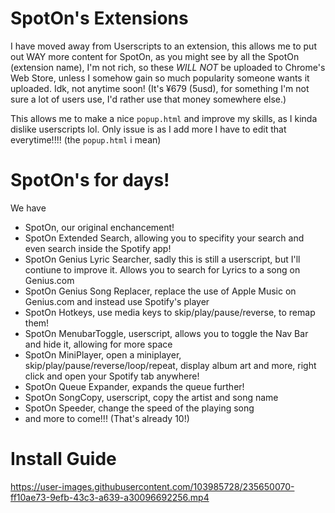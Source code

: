 # SpotOn's Extensions
I have moved away from Userscripts to an extension, this allows me to put out WAY more content for SpotOn, as you might see by all the SpotOn (extension name), I'm not rich, so these *WILL NOT* be uploaded to Chrome's Web Store, unless I somehow gain so much popularity someone wants it uploaded. Idk, not anytime soon! (It's ¥679 (5usd), for something I'm not sure a lot of users use, I'd rather use that money somewhere else.)

This allows me to make a nice `popup.html` and improve my skills, as I kinda dislike userscripts lol. Only issue is as I add more I have to edit that everytime!!!! (the `popup.html` i mean)

# SpotOn's for days!
We have
- SpotOn, our original enchancement!
- SpotOn Extended Search, allowing you to specifity your search and even search inside the Spotify app!
- SpotOn Genius Lyric Searcher, sadly this is still a userscript, but I'll contiune to improve it. Allows you to search for Lyrics to a song on Genius.com
- SpotOn Genius Song Replacer, replace the use of Apple Music on Genius.com and instead use Spotify's player
- SpotOn Hotkeys, use media keys to skip/play/pause/reverse, to remap them!
- SpotOn MenubarToggle, userscript, allows you to toggle the Nav Bar and hide it, allowing for more space
- SpotOn MiniPlayer, open a miniplayer, skip/play/pause/reverse/loop/repeat, display album art and more, right click and open your Spotify tab anywhere!
- SpotOn Queue Expander, expands the queue further!
- SpotOn SongCopy, userscript, copy the artist and song name
- SpotOn Speeder, change the speed of the playing song
- and more to come!!! (That's already 10!)

# Install Guide

https://user-images.githubusercontent.com/103985728/235650070-ff10ae73-9efb-43c3-a639-a30096692256.mp4


